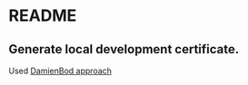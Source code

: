 ﻿# README

## Generate local development certificate.

Used [DamienBod approach](https://damienbod.com/2020/02/04/creating-certificates-in-net-core-for-vue-js-development-using-https/)